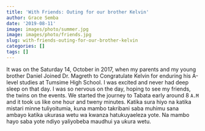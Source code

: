 ```yaml
---
title: 'With Friends: Outing for our brother Kelvin'
author: Grace Semba
date: '2019-08-11'
image: images/photo/summer.jpg
image: images/photo/friends.jpg
slug: with-friends-outing-for-our-brother-kelvin
categories: []
tags: []
---
```


It was on the Saturday 14, October in 2017, when my parents and my young brother Daniel Joined Dr. Magreth to Congratulate Kelvin for enduring his A-level studies at Tumsime High School. I was excited and never had deep sleep on that day. I was so nervous on the day, hoping to see my friends, the twins on the events. We started the journey to Tabata early around 8 `A.M` and it took us like one hour and tweny minutes. Katika sura hiyo na katika mistari minne tuliyoitumia, kuna mambo takribani saba muhimu sana ambayo katika ukurasa wetu wa kwanza hatukuyaeleza yote. Na mambo hayo saba yote ndiyo yaliyobeba maudhui ya ukura wetu. <br></br>